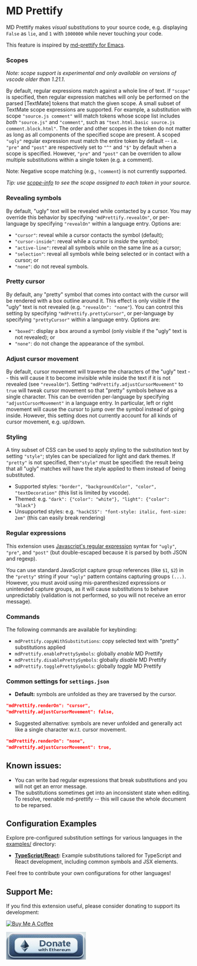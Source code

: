 # MD Prettify

MD Prettify makes *visual* substitutions to your source code, e.g. displaying `False` as `lie`, and `1` with `1000000` while never touching your code.

This feature is inspired by [md-prettify for Emacs](https://www.emacswiki.org/emacs/PrettySymbol).

### Scopes

*Note: scope support is experimental and only available on versions of vscode older than 1.21.1*.

By default, regular expressions match against a whole line of text. If `"scope"` is specified, then regular expression matches will only be performed on the parsed [TextMate] tokens that match the given scope. A small subset of TextMate scope expressions are supported. For example, a substitution with scope `"source.js comment"` will match tokens whose scope list includes *both* `"source.js"` and `"comment"`, such as `"text.html.basic source.js comment.block.html"`. The order and other scopes in the token do not matter as long as all components of the specified scope are present. A scoped `"ugly"` regular expression must match the entire token by default -- i.e. `"pre"` and `"post"` are respectively set to `"^"` and `"$"` by default when a scope is specified. However, `"pre"` and `"post"` can be overriden to allow multiple substitutions within a single token (e.g. a comment).

Note: Negative scope matching (e.g., `!comment`) is not currently supported.

*Tip: use [scope-info](https://marketplace.visualstudio.com/items?itemName=siegebell.scope-info) to see the scope assigned to each token in your source.*

### Revealing symbols

By default, "ugly" text will be revealed while contacted by a cursor. You may override this behavior by specifying `"mdPrettify.revealOn"`, or per-language by specifying `"revealOn"` within a language entry. Options are:
* `"cursor"`: reveal while a cursor contacts the symbol (default);
* `"cursor-inside"`: reveal while a cursor is *inside* the symbol;
* `"active-line"`: reveal all symbols while on the same line as a cursor;
* `"selection"`: reveal all symbols while being selected or in contact with a cursor; or
* `"none"`: do not reveal symbols.

### Pretty cursor

By default, any "pretty" symbol that comes into contact with the cursor will be rendered with a box outline around it. This effect is only visible if the "ugly" text is not revealed (e.g. `"revealOn": "none"`). You can control this setting by specifying `"mdPrettify.prettyCursor"`, or per-language by specifying `"prettyCursor"` within a language entry. Options are:
* `"boxed"`: display a box around a symbol (only visible if the "ugly" text is not revealed); or
* `"none"`: do not change the appearance of the symbol.

### Adjust cursor movement

By default, cursor movement will traverse the characters of the "ugly" text -- this will cause it to become invisible while inside the text if it is not revealed (see `"revealOn"`). Setting `"mdPrettify.adjustCursorMovement"` to `true` will tweak cursor movement so that "pretty" symbols behave as a single character. This can be overriden per-language by specifying `"adjustCursorMovement"` in a language entry. In particular, left or right movement will cause the cursor to jump over the symbol instead of going inside. However, this setting does not currently account for all kinds of cursor movement, e.g. up/down.

### Styling

A tiny subset of CSS can be used to apply styling to the substitution text by setting `"style"`; styles can be specialized for light and dark themes. If `"pretty"` is not specified, then`"style"` must be specified: the result being that all "ugly" matches will have the style applied to them instead of being substituted.

* Supported styles: `"border", "backgroundColor", "color", "textDecoration"` (this list is limited by vscode).
* Themed: e.g. `"dark": {"color": "white"}, "light": {"color": "black"}`
* Unsupported styles: e.g. `"hackCSS": "font-style: italic, font-size: 2em"` (this can easily break rendering)

### Regular expressions

This extension uses [Javascript's regular expression](https://developer.mozilla.org/en-US/docs/Web/JavaScript/Reference/Global_Objects/RegExp) syntax for `"ugly"`, `"pre"`, and `"post"` (but double-escaped because it is parsed by both JSON and regexp).

You can use standard JavaScript capture group references (like `$1`, `$2`) in the `"pretty"` string if your `"ugly"` pattern contains capturing groups `(...)`. However, you must avoid using mis-parenthesized expressions or unintended capture groups, as it will cause substitutions to behave unpredictably (validation is not performed, so you will not receive an error message).

### Commands

The following commands are available for keybinding:
* `mdPrettify.copyWithSubstitutions`: copy selected text with "pretty" substitutions applied
* `mdPrettify.enablePrettySymbols`: globally *enable* MD Prettify
* `mdPrettify.disablePrettySymbols`: globally *disable* MD Prettify
* `mdPrettify.togglePrettySymbols`: globally *toggle* MD Prettify

### Common settings for `settings.json`

* **Default:** symbols are unfolded as they are traversed by the cursor. 
```json
"mdPrettify.renderOn": "cursor",
"mdPrettify.adjustCursorMovement": false,
```
* Suggested alternative: symbols are never unfolded and generally act like a single character w.r.t. cursor movement. 
```json
"mdPrettify.renderOn": "none",
"mdPrettify.adjustCursorMovement": true,
```

## Known issues:

* You can write bad regular expressions that break substitutions and you will not get an error message.
* The substitutions sometimes get into an inconsistent state when editing. To resolve, reenable md-prettify -- this will cause the whole document to be reparsed.

## Configuration Examples

Explore pre-configured substitution settings for various languages in the [examples/](./examples) directory:

*   **[TypeScript/React](./examples/typescript-react.json):** Example substitutions tailored for TypeScript and React development, including common symbols and JSX elements.

Feel free to contribute your own configurations for other languages!

## Support Me:

If you find this extension useful, please consider donating to support its development:

<a href="https://www.buymeacoffee.com/miki_du" target="_blank"><img src="https://cdn.buymeacoffee.com/buttons/v2/default-yellow.png" alt="Buy Me A Coffee" style="height: 60px !important;width: 217px !important;" ></a>

<a href="https://etherscan.io/address/0x1A3471C0Fa1b8512b5423d3Bd715560639AF04Ea" target="_blank"><img src="img/eth.png" alt="Donate with Ethereum" style="height: 75px !important;width: 217px !important;" ></a>
